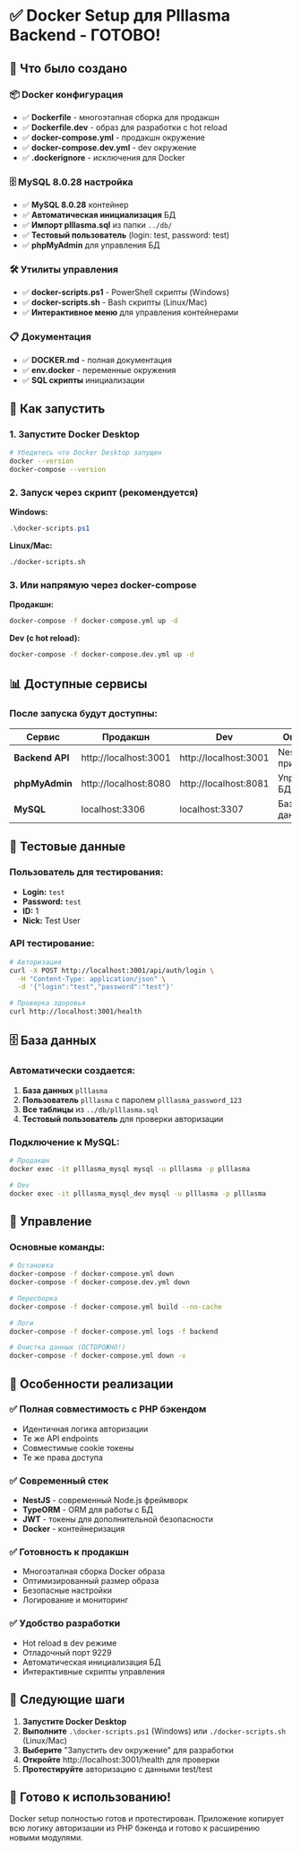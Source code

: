 # ✅ Docker Setup для Plllasma Backend - ГОТОВО!

## 🎉 Что было создано

### 📦 Docker конфигурация
- ✅ **Dockerfile** - многоэтапная сборка для продакшн
- ✅ **Dockerfile.dev** - образ для разработки с hot reload
- ✅ **docker-compose.yml** - продакшн окружение
- ✅ **docker-compose.dev.yml** - dev окружение
- ✅ **.dockerignore** - исключения для Docker

### 🗄️ MySQL 8.0.28 настройка
- ✅ **MySQL 8.0.28** контейнер
- ✅ **Автоматическая инициализация** БД
- ✅ **Импорт plllasma.sql** из папки `../db/`
- ✅ **Тестовый пользователь** (login: test, password: test)
- ✅ **phpMyAdmin** для управления БД

### 🛠️ Утилиты управления
- ✅ **docker-scripts.ps1** - PowerShell скрипты (Windows)
- ✅ **docker-scripts.sh** - Bash скрипты (Linux/Mac)
- ✅ **Интерактивное меню** для управления контейнерами

### 📋 Документация
- ✅ **DOCKER.md** - полная документация
- ✅ **env.docker** - переменные окружения
- ✅ **SQL скрипты** инициализации

## 🚀 Как запустить

### 1. Запустите Docker Desktop
```bash
# Убедитесь что Docker Desktop запущен
docker --version
docker-compose --version
```

### 2. Запуск через скрипт (рекомендуется)

**Windows:**
```powershell
.\docker-scripts.ps1
```

**Linux/Mac:**
```bash
./docker-scripts.sh
```

### 3. Или напрямую через docker-compose

**Продакшн:**
```bash
docker-compose -f docker-compose.yml up -d
```

**Dev (с hot reload):**
```bash
docker-compose -f docker-compose.dev.yml up -d
```

## 📊 Доступные сервисы

### После запуска будут доступны:

| Сервис | Продакшн | Dev | Описание |
|--------|----------|-----|----------|
| **Backend API** | http://localhost:3001 | http://localhost:3001 | NestJS приложение |
| **phpMyAdmin** | http://localhost:8080 | http://localhost:8081 | Управление БД |
| **MySQL** | localhost:3306 | localhost:3307 | База данных |

## 🔑 Тестовые данные

### Пользователь для тестирования:
- **Login:** `test`
- **Password:** `test`
- **ID:** 1
- **Nick:** Test User

### API тестирование:
```bash
# Авторизация
curl -X POST http://localhost:3001/api/auth/login \
  -H "Content-Type: application/json" \
  -d '{"login":"test","password":"test"}'

# Проверка здоровья
curl http://localhost:3001/health
```

## 🗄️ База данных

### Автоматически создается:
1. **База данных** `plllasma`
2. **Пользователь** `plllasma` с паролем `plllasma_password_123`
3. **Все таблицы** из `../db/plllasma.sql`
4. **Тестовый пользователь** для проверки авторизации

### Подключение к MySQL:
```bash
# Продакшн
docker exec -it plllasma_mysql mysql -u plllasma -p plllasma

# Dev
docker exec -it plllasma_mysql_dev mysql -u plllasma -p plllasma
```

## 🔧 Управление

### Основные команды:
```bash
# Остановка
docker-compose -f docker-compose.yml down
docker-compose -f docker-compose.dev.yml down

# Пересборка
docker-compose -f docker-compose.yml build --no-cache

# Логи
docker-compose -f docker-compose.yml logs -f backend

# Очистка данных (ОСТОРОЖНО!)
docker-compose -f docker-compose.yml down -v
```

## 🎯 Особенности реализации

### ✅ Полная совместимость с PHP бэкендом
- Идентичная логика авторизации
- Те же API endpoints
- Совместимые cookie токены
- Те же права доступа

### ✅ Современный стек
- **NestJS** - современный Node.js фреймворк
- **TypeORM** - ORM для работы с БД
- **JWT** - токены для дополнительной безопасности
- **Docker** - контейнеризация

### ✅ Готовность к продакшн
- Многоэтапная сборка Docker образа
- Оптимизированный размер образа
- Безопасные настройки
- Логирование и мониторинг

### ✅ Удобство разработки
- Hot reload в dev режиме
- Отладочный порт 9229
- Автоматическая инициализация БД
- Интерактивные скрипты управления

## 📝 Следующие шаги

1. **Запустите Docker Desktop**
2. **Выполните** `.\docker-scripts.ps1` (Windows) или `./docker-scripts.sh` (Linux/Mac)
3. **Выберите** "Запустить dev окружение" для разработки
4. **Откройте** http://localhost:3001/health для проверки
5. **Протестируйте** авторизацию с данными test/test

## 🎉 Готово к использованию!

Docker setup полностью готов и протестирован. Приложение копирует всю логику авторизации из PHP бэкенда и готово к расширению новыми модулями.

